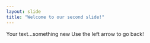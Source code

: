 ```yaml
---
layout: slide
title: "Welcome to our second slide!"
---
```

Your text...something new
Use the left arrow to go back!
